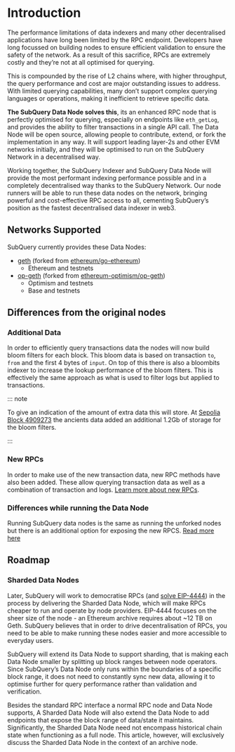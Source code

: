 # Introduction

The performance limitations of data indexers and many other decentralised applications have long been limited by the RPC endpoint. Developers have long focussed on building nodes to ensure efficient validation to ensure the safety of the network. As a result of this sacrifice, RPCs are extremely costly and they’re not at all optimised for querying.

This is compounded by the rise of L2 chains where, with higher throughput, the query performance and cost are major outstanding issues to address. With limited querying capabilities, many don’t support complex querying languages or operations, making it inefficient to retrieve specific data.

**The SubQuery Data Node solves this**, its an enhanced RPC node that is perfectly optimised for querying, especially on endpoints like `eth_getLog`, and provides the ability to filter transactions in a single API call. The Data Node will be open source, allowing people to contribute, extend, or fork the implementation in any way. It will support leading layer-2s and other EVM networks initially, and they will be optimised to run on the SubQuery Network in a decentralised way.

Working together, the SubQuery Indexer and SubQuery Data Node will provide the most performant indexing performance possible and in a completely decentralised way thanks to the SubQuery Network. Our node runners will be able to run these data nodes on the network, bringing powerful and cost-effective RPC access to all, cementing SubQuery’s position as the fastest decentralised data indexer in web3.

## Networks Supported

SubQuery currently provides these Data Nodes:

- [geth](https://github.com/subquery/go-ethereum) (forked from [ethereum/go-ethereum](https://github.com/ethereum/go-ethereum))
  - Ethereum and testnets
- [op-geth](https://github.com/subquery/op-geth) (forked from [ethereum-optimism/op-geth](https://github.com/ethereum-optimism/op-geth))
  - Optimism and testnets
  - Base and testnets

## Differences from the original nodes

### Additional Data

In order to efficiently query transactions data the nodes will now build bloom filters for each block. This bloom data is based on transaction `to`, `from` and the first 4 bytes of `input`. On top of this there is also a bloombits indexer to increase the lookup performance of the bloom filters. This is effectively the same approach as what is used to filter logs but applied to transactions.

::: note

To give an indication of the amount of extra data this will store. At [Sepolia Block 4909273](https://sepolia.etherscan.io/block/0x52b5a4e702041b63d8e0b5ab9377bb6372921bd530825991dfc82e23c2af98bf) the ancients data added an additional 1.2Gb of storage for the bloom filters.

:::

### New RPCs

In order to make use of the new transaction data, new RPC methods have also been added. These allow querying transaction data as well as a combination of transaction and logs. [Learn more about new RPCs](./rpc.md).

### Differences while running the Data Node

Running SubQuery data nodes is the same as running the unforked nodes but there is an additional option for exposing the new RPCS. [Read more here](./run.md)

## Roadmap

### Sharded Data Nodes

Later, SubQuery will work to democratise RPCs (and [solve EIP-4444](https://blog.subquery.network/using-the-subquery-sharded-data-node-to-solve-eip-4444/?lng=en)) in the process by delivering the Sharded Data Node, which will make RPCs cheaper to run and operate by node providers. EIP-4444 focuses on the sheer size of the node - an Ethereum archive requires about ~12 TB on Geth. SubQuery believes that in order to drive decentralisation of RPCs, you need to be able to make running these nodes easier and more accessible to everyday users.

SubQuery will extend its Data Node to support sharding, that is making each Data Node smaller by splitting up block ranges between node operators. Since SubQuery’s Data Node only runs within the boundaries of a specific block range, it does not need to constantly sync new data, allowing it to optimise further for query performance rather than validation and verification.

Besides the standard RPC interface a normal RPC node and Data Node supports, A Sharded Data Node will also extend the Data Node to add endpoints that expose the block range of data/state it maintains. Significantly, the Sharded Data Node need not encompass historical chain state when functioning as a full node. This article, however, will exclusively discuss the Sharded Data Node in the context of an archive node.
